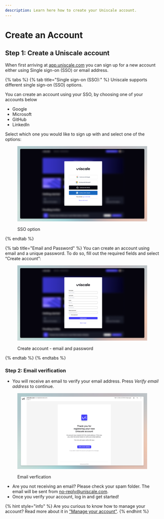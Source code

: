 ```yaml
---
description: Learn here how to create your Uniscale account.
---
```


# Create an Account

## Step 1: Create a Uniscale account

When first arriving at [app.uniscale.com](http://app.uniscale.com/) you can sign up for a new account either using Single sign-on (SSO) or email address.

{% tabs %}
{% tab title="Single sign-on (SSO):" %}
Uniscale supports different single sign-on (SSO) options.

You can create an account using your SSO, by choosing one of your accounts below

* Google
* Microsoft
* GitHub
* LinkedIn

Select which one you would like to sign up with and select one of the options:

<figure><img src="../.gitbook/assets/CleanShot 2024-03-15 at 14.34.27.png" alt=""><figcaption><p>SSO option</p></figcaption></figure>
{% endtab %}

{% tab title="Email and Password" %}
You can create an account using email and a unique password. To do so, fill out the required fields and select “Create account”:

<figure><img src="../.gitbook/assets/CleanShot 2024-03-15 at 14.31.36 (1).png" alt=""><figcaption><p>Create account - email and password </p></figcaption></figure>
{% endtab %}
{% endtabs %}

### **Step 2: Email verification**

* You will receive an email to verify your email address. Press _Verify email address_ to continue.

<figure><img src="../.gitbook/assets/CleanShot 2024-03-15 at 14.42.50.png" alt=""><figcaption><p>Email verfication</p></figcaption></figure>

* Are you not receiving an email? Please check your spam folder. The email will be sent from [no-reply@uniscale.com](mailto:no-reply@uniscale.com).
* Once you verify your account, log in and get started!



{% hint style="info" %}
Are you curious to know how to manage your account? Read more about it in ["Manage your account"](manage-your-account.md).
{% endhint %}
